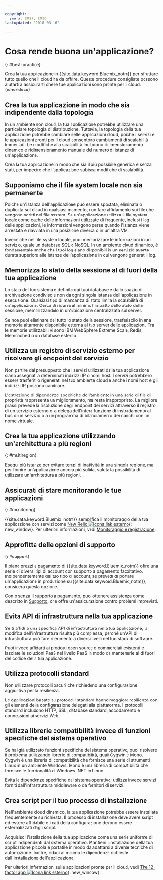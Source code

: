 ```yaml
---

copyright:
  years: 2017, 2018
lastupdated: "2018-03-16"

---
```


# Cosa rende buona un'applicazione?
{: #best-practice}

Crea la tua applicazione in {{site.data.keyword.Bluemix_notm}} per sfruttare tutto quello che il cloud ha da offrire. Queste procedure consigliate possono aiutarti a assicurarti che le tue applicazioni sono pronte per il cloud.
{:shortdesc}

## Crea la tua applicazione in modo che sia indipendente dalla topologia

In un ambiente non cloud, la tua applicazione potrebbe utilizzare una particolare topologia di distribuzione. Tuttavia, la topologia della tua applicazione potrebbe cambiare nelle applicazioni cloud, poiché i servizi e le applicazioni pronti per il cloud consentono cambiamenti di scalabilità immediati. Le modifiche alla scalabilità includono ridimensionamento dinamico e ridimensionamento manuale del numero di istanze di un'applicazione.

Crea la tua applicazione in modo che sia il più possibile generica e senza stati, per impedire che l'applicazione subisca modifiche di scalabilità.

## Supponiamo che il file system locale non sia permanente 

Poiché un'istanza dell'applicazione può essere spostata, eliminata o duplicata sul cloud in qualsiasi momento, non fare affidamento sui file che vengono scritti nel file system. Se un'applicazione utilizza il file system locale come cache delle informazioni utilizzate di frequente, inclusi i log delle applicazioni, le informazioni vengono perse quando l'istanza viene arrestata e riavviata in una posizione diversa o in un'altra VM.

Invece che nel file system locale, puoi memorizzare
le informazioni in un servizio, quale un database SQL o NoSQL. In un ambiente cloud dinamico, è fondamentale anche che i tuoi log siano disponibili in un servizio avente durata superiore alle istanze dell'applicazione in cui vengono generati i log.

## Memorizza lo stato della sessione al di fuori della tua applicazione

Lo stato del tuo sistema è definito dai tuoi database e dallo spazio di archiviazione condiviso e non da ogni singola istanza dell'applicazione in esecuzione. Qualsiasi tipo di mancanza di stato limita la scalabilità di un'applicazione. Cerca di ridurre al minimo
l'impatto dello stato della sessione, memorizzandolo in un'ubicazione centralizzata
sul server.

Se non puoi eliminare del tutto lo stato della sessione, trasferiscilo in una memoria altamente disponibile esterna al tuo server delle applicazioni. Tra le memorie utilizzabili vi sono IBM WebSphere Extreme Scale, Redis,
Memcached o un database esterno.

## Utilizza un registro di servizio esterno per risolvere gli endpoint del servizio

Non partire dal presupposto che i servizi utilizzati dalla tua applicazione siano assegnati a determinati indirizzi IP o nomi host. I servizi potrebbero essere trasferiti o rigenerati nel tuo ambiente cloud e anche i nomi host e gli indirizzi IP possono cambiare.

L'estrazione di dipendenze specifiche dell'ambiente in una
serie di file di proprietà rappresenta un miglioramento, ma resta inappropriato. La migliore prassi prevede la risoluzione degli endpoint dei servizi attraverso il registro
di un servizio esterno o la delega dell'intera funzione di instradamento
al bus di un servizio o a un programma di bilanciamento dei carichi con un nome virtuale.

## Crea la tua applicazione utilizzando un'architettura a più regioni 
{: #multiregion}

Esegui più istanze per evitare tempi di inattività in una singola regione, ma per fornire un'applicazione ancora più solida, valuta la possibilità di utilizzare un'architettura a più regioni. 

## Assicurati di stare monitorando le tue applicazioni 
{: #monitoring}

{{site.data.keyword.Bluemix_notm}} semplifica il monitoraggio della tua applicazione con servizi come [New Relic ![Icona link esterno](../icons/launch-glyph.svg)](http://newrelic.com/){: new_window}. Per ulteriori informazioni, vedi [Monitoraggio e registrazione](../monitor_log/logging.html#logging).

## Approfitta delle opzioni di supporto 
{: #support}

Il piano prezzi a pagamento di {{site.data.keyword.Bluemix_notm}} offre una serie di diversi tipi di account con supporto a pagamento facoltativo. Indipendentemente dal tuo tipo di account, se prevedi di portare un'applicazione in produzione su {{site.data.keyword.Bluemix_notm}}, considera questa opzione.

Con o senza il supporto a pagamento, puoi ottenere assistenza come descritto in [Supporto](../get-support/howtogetsupport.html), che offre un'assicurazione contro problemi imprevisti.

## Evita API di infrastruttura nella tua applicazione

Se ti affidi a una specifica API di infrastruttura nella tua applicazione, la modifica dell'infrastruttura risulta più complessa, perché un'API di infrastruttura può fare riferimento a diversi livelli nel tuo stack di software.

Puoi invece affidarti ai prodotti open source o commerciali esistenti e lasciare le soluzioni PaaS nel livello PaaS in modo da mantenerle al di fuori del codice della tua applicazione.

## Utilizza protocolli standard

Non utilizzare protocolli oscuri che
richiedono una configurazione aggiuntiva per la resilienza. 

Le applicazioni basate su protocolli standard hanno maggiore resilienza con gli elementi della configurazione delegati alla piattaforma. I protocolli standard includono HTTP, SSL,
database standard, accodamento e connessioni ai servizi Web.

## Utilizza librerie compatibilità invece di funzioni specifiche del sistema operativo

Se hai già utilizzato
funzioni specifiche del sistema operativo, puoi risolvere il problema utilizzando librerie di compatibilità,
quali Cygwin e Mono. Cygwin è una libreria di compatibilità che fornisce una serie di strumenti Linux in un ambiente Windows. Mono è una libreria di compatibilità che fornisce le funzionalità di Windows .NET in Linux.

Evita le dipendenze specifiche del sistema operativo;
utilizza invece servizi forniti dall'infrastruttura middleware
o da fornitori di servizi.

## Crea script per il tuo processo di installazione

Nell'ambiente cloud dinamico, la tua applicazione potrebbe essere installata frequentemente su richiesta. Il processo di installazione deve avere script ed essere affidabile e i dati della configurazione
devono essere esternalizzati dagli script.

Acquisisci l'istallazione della tua applicazione come una serie uniforme di script indipendenti dal sistema operativo. Mantieni l'installazione della tua applicazione piccola e portatile in modo da adattarsi a diverse tecniche di automazione. Inoltre, riduci al minimo le dipendenze richieste dall'installazione dell'applicazione.

Per ulteriori informazioni sulle applicazioni pronte per il cloud, vedi [The 12-factor app ![Icona link esterno](../icons/launch-glyph.svg)](http://12factor.net/){: new_window}.


